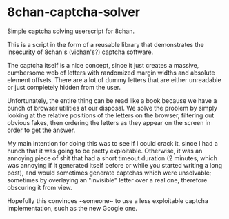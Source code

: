 8chan-captcha-solver
====================

Simple captcha solving userscript for 8chan.

This is a script in the form of a reusable library that demonstrates the insecurity of 8chan's (vichan's?) captcha software.

The captcha itself is a nice concept, since it just creates a massive, cumbersome web of letters with randomized margin widths and absolute element offsets. There are a lot of dummy letters that are either unreadable or just completely hidden from the user.

Unfortunately, the entire thing can be read like a book because we have a bunch of browser utilities at our disposal. We solve the problem by simply looking at the relative positions of the letters on the browser, filtering out obvious fakes, then ordering the letters as they appear on the screen in order to get the answer.

My main intention for doing this was to see if I could crack it, since I had a hunch that it was going to be pretty exploitable. Otherwise, it was an annoying piece of shit that had a short timeout duration (2 minutes, which was annoying if it generated itself before or while you started writing a long post), and would sometimes generate captchas which were unsolvable; sometimes by overlaying an "invisible" letter over a real one, therefore obscuring it from view.

Hopefully this convinces ~someone~ to use a less exploitable captcha implementation, such as the new Google one.
